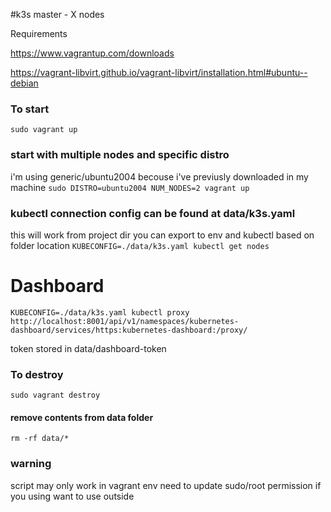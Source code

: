 #k3s master - X nodes

Requirements

https://www.vagrantup.com/downloads

https://vagrant-libvirt.github.io/vagrant-libvirt/installation.html#ubuntu--debian

### To start
`sudo vagrant up`

### start with multiple nodes and specific distro
 i'm using generic/ubuntu2004 becouse i've previusly downloaded in my machine
`sudo DISTRO=ubuntu2004 NUM_NODES=2 vagrant up`

### kubectl connection config can be found at data/k3s.yaml
this will work from project dir
you can export to env and kubectl based on folder location
`KUBECONFIG=./data/k3s.yaml kubectl get nodes`

# Dashboard
`KUBECONFIG=./data/k3s.yaml kubectl proxy`
`http://localhost:8001/api/v1/namespaces/kubernetes-dashboard/services/https:kubernetes-dashboard:/proxy/`

token stored in data/dashboard-token
### To destroy
`sudo vagrant destroy `

#### remove contents from data folder
`rm -rf data/*` 


### warning
script may only work in vagrant env need to update sudo/root permission if you using want to use outside 